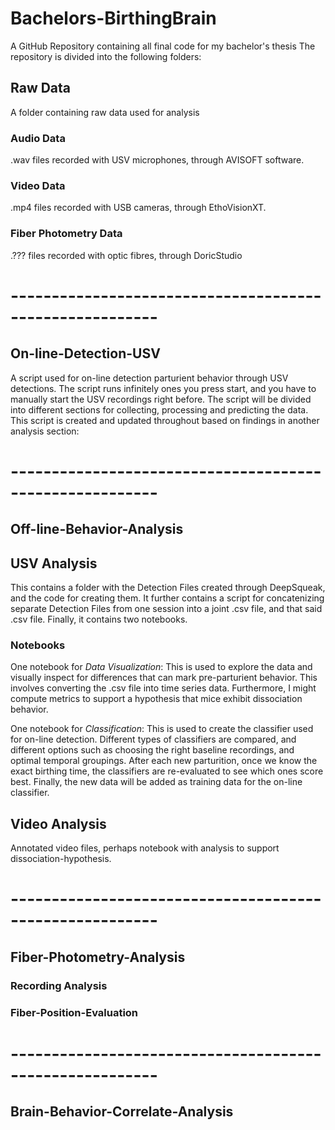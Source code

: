 # Bachelors-BirthingBrain
A GitHub Repository containing all final code for my bachelor's thesis 
The repository is divided into the following folders: 

## Raw Data 
A folder containing raw data used for analysis 

### Audio Data
.wav files recorded with USV microphones, through AVISOFT software.

### Video Data 
.mp4 files recorded with USB cameras, through EthoVisionXT.

### Fiber Photometry Data
.??? files recorded with optic fibres, through DoricStudio

# --------------------------------------------------------

## On-line-Detection-USV
A script used for on-line detection parturient behavior through USV detections. 
The script runs infinitely ones you press start, and you have to manually start the USV recordings right before.
The script will be divided into different sections for collecting, processing and predicting the data. 
This script is created and updated throughout based on findings in another analysis section:

# --------------------------------------------------------

## Off-line-Behavior-Analysis

## USV Analysis 
This contains a folder with the Detection Files created through DeepSqueak, and the code for creating them.
It further contains a script for concatenizing separate Detection Files from one session into a joint .csv file, and that said .csv file.
Finally, it contains two notebooks. 

### Notebooks
One notebook for *Data Visualization*: This is used to explore the data and visually inspect for differences that can mark pre-parturient behavior. This involves converting the .csv file into time series data. Furthermore, I might compute metrics to support a hypothesis that mice exhibit dissociation behavior. 

One notebook for *Classification*: This is used to create the classifier used for on-line detection. Different types of classifiers are compared, and different options such as choosing the right baseline recordings, and optimal temporal groupings. After each new parturition, once we know the exact birthing time, the classifiers are re-evaluated to see which ones score best. Finally, the new data will be added as training data for the on-line classifier. 

## Video Analysis
Annotated video files, perhaps notebook with analysis to support dissociation-hypothesis. 

# --------------------------------------------------------

## Fiber-Photometry-Analysis

### Recording Analysis 

### Fiber-Position-Evaluation

# --------------------------------------------------------

## Brain-Behavior-Correlate-Analysis

